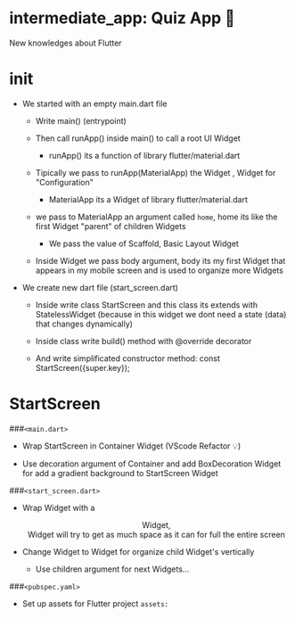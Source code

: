 # intermediate_app: Quiz App 📝

New knowledges about Flutter

# init

* We started with an empty main.dart file
    * Write main() <function> (entrypoint)
    * Then call runApp() inside main() to call a root UI Widget
        * runApp() its a function of library flutter/material.dart
    * Tipically we pass to runApp(MaterialApp) the Widget <MaterialApp>, Widget for "Configuration"
        * MaterialApp its a Widget of library flutter/material.dart
    
    * <In this case> we pass to MaterialApp an argument called `home`, home its like the first Widget "parent" of children Widgets
        * We pass the value of Scaffold, Basic Layout Widget 

    * Inside <Scaffold> Widget we pass body argument, body its my first Widget that appears in my mobile screen and is used to organize more Widgets  

* We create new dart file (start_screen.dart)
    * Inside write class StartScreen and this class its extends with StatelessWidget 
        (because in this widget we dont need a state (data) that changes dynamically)

    * Inside class write build() method with @override decorator

    * And write simplificated constructor method:
        const StartScreen({super.key});
    
# StartScreen

###`<main.dart>`
* Wrap StartScreen in Container Widget (VScode Refactor 💡)

* Use decoration argument of Container and add BoxDecoration Widget for add a gradient background to StartScreen Widget

###`<start_screen.dart>`
* Wrap <Text> Widget with a <Center> Widget, <Center> Widget will try to get as much space as it can for full the entire screen

* Change <Text> Widget to <Column> Widget for organize child Widget's vertically
    * Use children argument for next Widgets...

###`<pubspec.yaml>`
* Set up assets for Flutter project
    `assets:`



